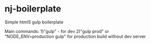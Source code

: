 # nj-boilerplate
Simple html5 gulp boilerplate


Main commands:
1)"gulp" - for dev
2)"gulp prod" or "NODE_ENV=production gulp" for production build without dev server
